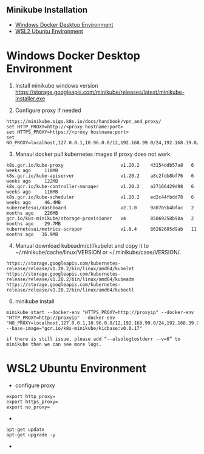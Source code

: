 Minikube Installation
---
- [Windows Docker Desktop Environment](#windows-docker-desktop-environment)
- [WSL2 Ubuntu Environment](#wsl2-ubuntu-environment)

# Windows Docker Desktop Environment
1. Install minikube windows version
https://storage.googleapis.com/minikube/releases/latest/minikube-installer.exe

2. Configure proxy if needed
```
https://minikube.sigs.k8s.io/docs/handbook/vpn_and_proxy/
set HTTP_PROXY=http://<proxy hostname:port>
set HTTPS_PROXY=https://<proxy hostname:port>
set NO_PROXY=localhost,127.0.0.1,10.96.0.0/12,192.168.99.0/24,192.168.39.0/24
```

3. Manaul docker pull kubernetes images if proxy does not work

```
k8s.gcr.io/kube-proxy                     v1.20.2    43154ddb57a8   6 weeks ago     118MB
k8s.gcr.io/kube-apiserver                 v1.20.2    a8c2fdb8bf76   6 weeks ago     122MB
k8s.gcr.io/kube-controller-manager        v1.20.2    a27166429d98   6 weeks ago     116MB
k8s.gcr.io/kube-scheduler                 v1.20.2    ed2c44fbdd78   6 weeks ago     46.4MB
kubernetesui/dashboard                    v2.1.0     9a07b5b4bfac   2 months ago    226MB
gcr.io/k8s-minikube/storage-provisioner   v4         85069258b98a   2 months ago    29.7MB
kubernetesui/metrics-scraper              v1.0.4     86262685d9ab   11 months ago   36.9MB
```

4. Manual download kubeadm/ctl/kubelet and copy it to ~/.minikube/cache/linux/VERSION or ~/.minikube/case/VERSION/.
```
https://storage.googleapis.com/kubernetes-release/release/v1.20.2/bin/linux/amd64/kubelet
https://storage.googleapis.com/kubernetes-release/release/v1.20.2/bin/linux/amd64/kubeadm
https://storage.googleapis.com/kubernetes-release/release/v1.20.2/bin/linux/amd64/kubectl
```
6. minikube install

```
minikube start --docker-env "HTTPS_PROXY=http://proxyip" --docker-env "HTTP_PROXY=http://proxyip" --docker-env "NO_PROXY=localhost,127.0.0.1,10.96.0.0/12,192.168.99.0/24,192.168.39.0/24" --base-image="gcr.io/k8s-minikube/kicbase:v0.0.17"

if there is still issue, please add “--alsologtostderr --v=8” to minikube then we can see more logs.

```

# WSL2 Ubuntu Environment
* configure proxy
```
export http_proxy=
export https_proxy=
export no_proxy=
```
*
```
apt-get update
apt-get upgrade -y
```
* 

